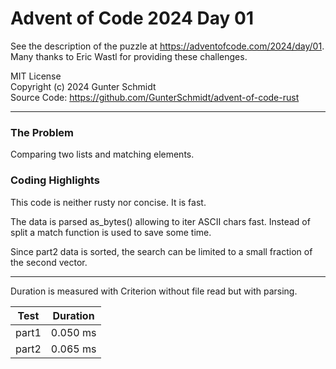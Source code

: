 # Advent of Code 2024 Day 01

See the description of the puzzle at <https://adventofcode.com/2024/day/01>.  
Many thanks to Eric Wastl for providing these challenges.

MIT License  
Copyright (c) 2024 Gunter Schmidt  
Source Code: <https://github.com/GunterSchmidt/advent-of-code-rust>

---
### The Problem

Comparing two lists and matching elements.

### Coding Highlights

This code is neither rusty nor concise. It is fast.

The data is parsed as_bytes() allowing to iter ASCII chars fast.
Instead of split a match function is used to save some time.

Since part2 data is sorted, the search can be limited to a small fraction of the second vector.

---
Duration is measured with Criterion without file read but with parsing.

| Test  | Duration |
| ----- | -------- |
| part1 | 0.050 ms |
| part2 | 0.065 ms |

